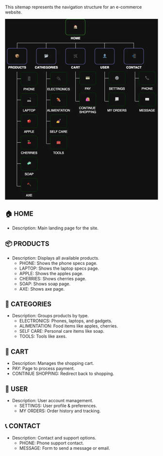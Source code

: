 This sitemap represents the navigation structure for an e-commerce website.

<p align="center" width="auto">
  <img src="./Sitemap.webp" alt="Sitemap image">
</p>

## 🏠 HOME
- Description: Main landing page for the site.


## 📦 PRODUCTS
-	Description: Displays all available products.
    -	PHONE: Shows the phone specs page.
    - LAPTOP: Shows the laptop specs page.
    -	APPLE: Shows the apples page.
    -	CHERRIES: Shows cherries page.
    -	SOAP: Shows soap page.
    -	AXE: Shows axe page.


## 📁 CATEGORIES
-	Description: Groups products by type.
    -	ELECTRONICS: Phones, laptops, and gadgets.
    -	ALIMENTATION: Food items like apples, cherries.
    -	SELF CARE: Personal care items like soap.
    -	TOOLS: Tools like axes.


## 🛒 CART
 - Description: Manages the shopping cart.
  -	PAY: Page to process payment.
  -	CONTINUE SHOPPING: Redirect back to shopping.


## 👤 USER
- Description: User account management.
  - SETTINGS: User profile & preferences.
  - MY ORDERS: Order history and tracking.


## 📞 CONTACT
- Description: Contact and support options.
  - PHONE: Phone support contact.
  - MESSAGE: Form to send a message or email.
